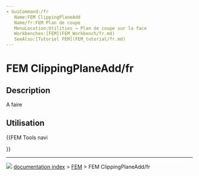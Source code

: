```yaml
---
- GuiCommand:/fr
   Name:FEM ClippingPlaneAdd
   Name/fr:FEM Plan de coupe
   MenuLocation:Utilities → Plan de coupe sur la face
   Workbenches:[FEM](FEM_Workbench/fr.md)
   SeeAlso:[Tutoriel FEM](FEM_tutorial/fr.md)
---
```


# FEM ClippingPlaneAdd/fr

## Description

A faire

## Utilisation





{{FEM Tools navi

}}



---
![](images/Right_arrow.png) [documentation index](../README.md) > [FEM](Category_FEM.md) > FEM ClippingPlaneAdd/fr
